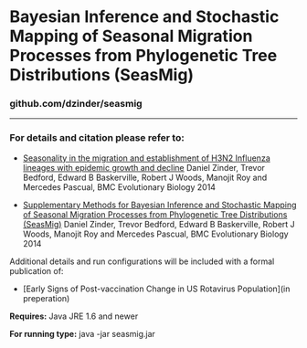 # Bayesian Inference and Stochastic Mapping of Seasonal Migration Processes from Phylogenetic Tree Distributions (SeasMig)
### github.com/dzinder/seasmig

-----------------------------------------------------------------------------------------------------------
### For details and citation please refer to:
* [Seasonality in the migration and establishment of H3N2 Influenza lineages with epidemic growth and decline](https://bmcevolbiol.biomedcentral.com/articles/10.1186/s12862-014-0272-2) Daniel Zinder, Trevor Bedford, Edward B Baskerville, Robert J Woods, Manojit Roy and Mercedes Pascual, BMC Evolutionary Biology 2014

* [Supplementary Methods for Bayesian Inference and Stochastic Mapping of Seasonal Migration Processes from Phylogenetic Tree Distributions (SeasMig)](https://static-content.springer.com/esm/art%3A10.1186%2Fs12862-014-0272-2/MediaObjects/12862_2014_272_MOESM2_ESM.pdf) Daniel Zinder, Trevor Bedford, Edward B Baskerville, Robert J Woods, Manojit Roy and Mercedes Pascual, BMC Evolutionary Biology 2014

Additional details and run configurations will be included with a formal publication of:
* [Early Signs of Post-vaccination Change in US Rotavirus Population](in preperation) 

**Requires:**
Java JRE 1.6 and newer

**For running type:**
java -jar seasmig.jar

